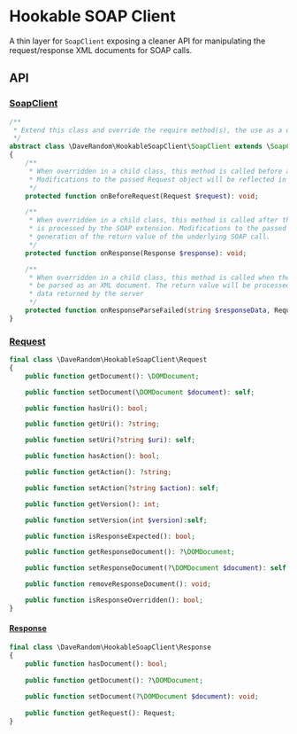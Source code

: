 # Hookable SOAP Client

A thin layer for `SoapClient` exposing a cleaner API for manipulating the request/response XML documents for SOAP calls. 

## API

### [SoapClient](https://github.com/DaveRandom/HookableSoapClient/blob/master/src/SoapClient.php)

```php
/**
 * Extend this class and override the require method(s), the use as a drop-in replacement for SoapClient
 */
abstract class \DaveRandom\HookableSoapClient\SoapClient extends \SoapClient
{
    /**
     * When overridden in a child class, this method is called before a request is sent to the remote server.
     * Modifications to the passed Request object will be reflected in the request that is sent.
     */
    protected function onBeforeRequest(Request $request): void;

    /**
     * When overridden in a child class, this method is called after the response is recieved, and before the data
     * is processed by the SOAP extension. Modifications to the passed Response object will be reflected in the
     * generation of the return value of the underlying SOAP call.
     */
    protected function onResponse(Response $response): void;

    /**
     * When overridden in a child class, this method is called when the response recieved from the server could not
     * be parsed as an XML document. The return value will be processed by the SOAP extension as if it were the
     * data returned by the server
     */
    protected function onResponseParseFailed(string $responseData, Request $request): string;
}
```

### [Request](https://github.com/DaveRandom/HookableSoapClient/blob/master/src/Request.php)

```php
final class \DaveRandom\HookableSoapClient\Request
{
    public function getDocument(): \DOMDocument;

    public function setDocument(\DOMDocument $document): self;

    public function hasUri(): bool;

    public function getUri(): ?string;

    public function setUri(?string $uri): self;

    public function hasAction(): bool;

    public function getAction(): ?string;

    public function setAction(?string $action): self;

    public function getVersion(): int;

    public function setVersion(int $version):self;

    public function isResponseExpected(): bool;

    public function getResponseDocument(): ?\DOMDocument;

    public function setResponseDocument(?\DOMDocument $document): self;

    public function removeResponseDocument(): void;

    public function isResponseOverridden(): bool;
}
```

#### [Response](https://github.com/DaveRandom/HookableSoapClient/blob/master/src/Response.php)

```php
final class \DaveRandom\HookableSoapClient\Response
{
    public function hasDocument(): bool;
            
    public function getDocument(): ?\DOMDocument;
            
    public function setDocument(?\DOMDocument $document): void;
            
    public function getRequest(): Request;
}
```
